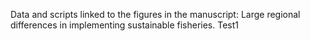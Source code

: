 
Data and scripts linked to the figures in the manuscript: Large regional differences in implementing sustainable fisheries.
Test1